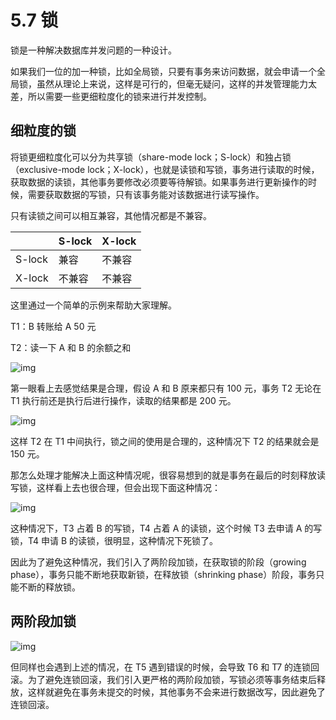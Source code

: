 # 5.7 锁

锁是一种解决数据库并发问题的一种设计。

如果我们一位的加一种锁，比如全局锁，只要有事务来访问数据，就会申请一个全局锁，虽然从理论上来说，这样是可行的，但毫无疑问，这样的并发管理能力太差，所以需要一些更细粒度化的锁来进行并发控制。

## 细粒度的锁

将锁更细粒度化可以分为共享锁（share-mode lock；S-lock）和独占锁（exclusive-mode lock；X-lock），也就是读锁和写锁，事务进行读取的时候，获取数据的读锁，其他事务要修改必须要等待解锁。如果事务进行更新操作的时候，需要获取数据的写锁，只有该事务能对该数据进行读写操作。

只有读锁之间可以相互兼容，其他情况都是不兼容。

  |    | S-lock | X-lock |
  | -- | ------ | ------ |
  |S-lock|兼容   |不兼容  |
  |X-lock|不兼容 |不兼容  |

这里通过一个简单的示例来帮助大家理解。

T1：B 转账给 A 50 元

T2：读一下 A 和 B 的余额之和

![img](https://obbusiness-private.oss-cn-shanghai.aliyuncs.com/doc/img/kernel-quickstart/V1.0.0/zh-CN/5.transaction-engine/8.lock-02.png)

第一眼看上去感觉结果是合理，假设 A 和 B 原来都只有 100 元，事务 T2 无论在 T1 执行前还是执行后进行操作，读取的结果都是 200 元。

![img](https://obbusiness-private.oss-cn-shanghai.aliyuncs.com/doc/img/kernel-quickstart/V1.0.0/zh-CN/5.transaction-engine/8.lock-03.png)

这样 T2 在 T1 中间执行，锁之间的使用是合理的，这种情况下 T2 的结果就会是 150 元。

那怎么处理才能解决上面这种情况呢，很容易想到的就是事务在最后的时刻释放读写锁，这样看上去也很合理，但会出现下面这种情况：

![img](https://obbusiness-private.oss-cn-shanghai.aliyuncs.com/doc/img/kernel-quickstart/V1.0.0/zh-CN/5.transaction-engine/8.lock-04.png)

这种情况下，T3 占着 B 的写锁，T4 占着 A 的读锁，这个时候 T3 去申请 A 的写锁，T4 申请 B 的读锁，很明显，这种情况下死锁了。

因此为了避免这种情况，我们引入了两阶段加锁，在获取锁的阶段（growing phase），事务只能不断地获取新锁，在释放锁（shrinking phase）阶段，事务只能不断的释放锁。

## 两阶段加锁

![img](https://obbusiness-private.oss-cn-shanghai.aliyuncs.com/doc/img/kernel-quickstart/V1.0.0/zh-CN/5.transaction-engine/8.lock-05.png)

但同样也会遇到上述的情况，在 T5 遇到错误的时候，会导致 T6 和 T7 的连锁回滚。为了避免连锁回滚，我们引入更严格的两阶段加锁，写锁必须等事务结束后释放，这样就避免在事务未提交的时候，其他事务不会来进行数据改写，因此避免了连锁回滚。
